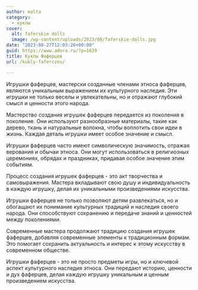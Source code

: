 ```yaml
---
author: malta
category:
  - куклы
cover:
  alt: faferskie dolls
  image: /wp-content/uploads/2023/08/faferskie-dolls.jpg
date: "2023-08-27T12:03:26+00:00"
guid: https://www.adora.ru/?p=1639
title: Куклы Фаферцев
url: /kukly-faferczev/

---
```

Игрушки фаферцев, мастерски созданные членами этноса фаферцев, являются уникальным выражением их культурного наследия. Эти игрушки не только веселы и увлекательны, но и отражают глубокий смысл и ценности этого народа.

Мастерство создания игрушек фаферцев передается из поколения в поколение. Они используют разнообразные материалы, такие как дерево, ткань и натуральные волокна, чтобы воплотить свои идеи в жизнь. Каждая деталь игрушки имеет особое значение и смысл.

Игрушки фаферцев часто имеют символическую значимость, отражая верования и обычаи этноса. Они могут использоваться в религиозных церемониях, обрядах и праздниках, придавая особое значение этим событиям.

Процесс создания игрушек фаферцев \- это акт творчества и самовыражения. Мастера вкладывают свою душу и индивидуальность в каждую игрушку, делая их уникальными произведениями искусства.

Игрушки фаферцев не только позволяют детям развлекаться, но и обогащают их понимание культурных традиций и наследия своего народа. Они способствуют сохранению и передаче знаний и ценностей между поколениями.

Современные мастера продолжают традицию создания игрушек фаферцев, добавляя современные элементы к традиционным формам. Это помогает сохранить актуальность и интерес к этому искусству в современном обществе.

Игрушки фаферцев \- это не просто предметы игры, но и ключевой аспект культурного наследия этноса. Они передают историю, ценности и дух фаферцев, делая каждую игрушку уникальным и ценным произведением искусства.
